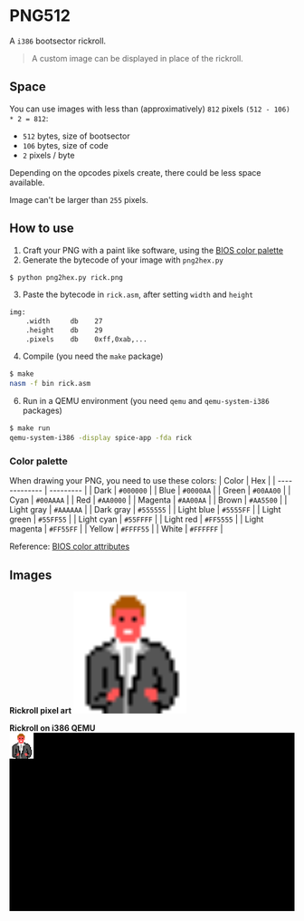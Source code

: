 # PNG512
A `i386` bootsector rickroll.
> A custom image can be displayed in place of the rickroll.


## Space
You can use images with less than (approximatively) `812` pixels
`(512 - 106) * 2 = 812`:
- `512` bytes, size of bootsector
- `106` bytes, size of code
- `2` pixels / byte

Depending on the opcodes pixels create, there could be less space available.

Image can't be larger than `255` pixels.


## How to use
1. Craft your PNG with a paint like software, using the [BIOS color palette](https://github.com/Chiogros/PNG512#color-palette)
2. Generate the bytecode of your image with `png2hex.py`
```Bash
$ python png2hex.py rick.png
```
3. Paste the bytecode in `rick.asm`, after setting `width` and `height`
```ASM
img:
    .width     db    27
    .height    db    29
    .pixels    db    0xff,0xab,...
```
4. Compile (you need the `make` package)
```Bash
$ make
nasm -f bin rick.asm
```
6. Run in a QEMU environment (you need `qemu` and `qemu-system-i386` packages)
```Bash
$ make run
qemu-system-i386 -display spice-app -fda rick
```


### Color palette
When drawing your PNG, you need to use these colors:
| Color         | Hex       |
| ------------- | --------- |
| Dark          | `#000000` |
| Blue          | `#0000AA` |
| Green         | `#00AA00` |
| Cyan          | `#00AAAA` |
| Red           | `#AA0000` |
| Magenta       | `#AA00AA` |
| Brown         | `#AA5500` |
| Light gray    | `#AAAAAA` |
| Dark gray     | `#555555` |
| Light blue    | `#5555FF` |
| Light green   | `#55FF55` |
| Light cyan    | `#55FFFF` |
| Light red     | `#FF5555` |
| Light magenta | `#FF55FF` |
| Yellow        | `#FFFF55` |
| White         | `#FFFFFF` |

Reference: [BIOS color attributes](https://en.wikipedia.org/wiki/BIOS_color_attributes)


## Images
**Rickroll pixel art**
<img src="https://github.com/Chiogros/PNG512/raw/main/images/rick.png" alt="Rickroll pixel art" width="200"/>

**Rickroll on i386 QEMU**
![Rickroll on x86-i386 QEMU](https://github.com/Chiogros/PNG512/raw/main/images/screenshot.png)


